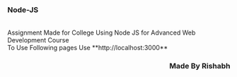 ### Node-JS
<br>
Assignment Made for College Using Node JS for Advanced Web Development Course
<br>
To Use Following pages Use **http://localhost:3000**
<h3 align="right">Made By Rishabh</h3>
